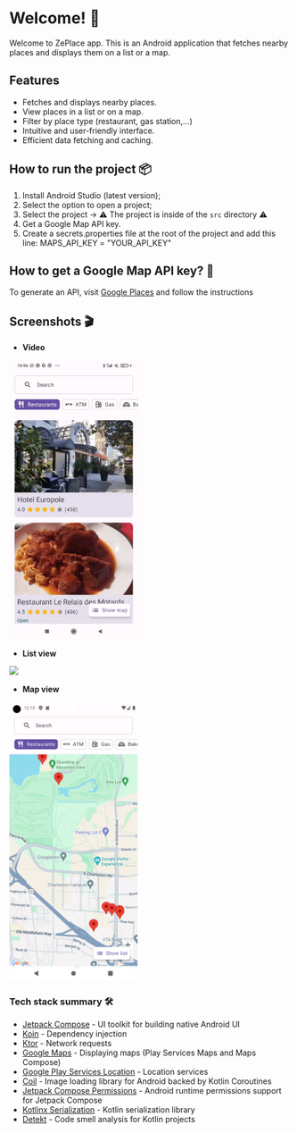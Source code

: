# Welcome! 👋

Welcome to ZePlace app.
This is an Android application that fetches nearby places and displays them on a list or a map.

## Features

- Fetches and displays nearby places.
- View places in a list or on a map.
- Filter by place type (restaurant, gas station,...)
- Intuitive and user-friendly interface.
- Efficient data fetching and caching.


## How to run the project 📦

1. Install Android Studio (latest version);
2. Select the option to open a project;
3. Select the project -> ⚠️ The project is inside of the `src` directory ⚠️
4. Get a Google Map API key.
5. Create a secrets.properties file at the root of the project and add this line: MAPS_API_KEY = "YOUR_API_KEY"


## How to get a Google Map API key? 👮 
To generate an API, visit [Google Places](https://developers.google.com/maps/documentation/places/android-sdk/cloud-setup) and follow the instructions

## Screenshots 🎬
- **Video**
<img src="img/teaser.gif" height="500" />

-  **List view**
<img src="img/list.png" height="500" />

-  **Map view**
<img height="500" src="img/map.png"/>



### Tech stack summary 🛠️
- [Jetpack Compose](https://developer.android.com/jetpack/compose) - UI toolkit for building native Android UI
- [Koin](https://github.com/InsertKoinIO/koin) - Dependency injection
- [Ktor](https://ktor.io) - Network requests
- [Google Maps](https://developers.google.com/maps/documentation/android-sdk/overview) - Displaying maps (Play Services Maps and Maps Compose)
- [Google Play Services Location](https://developers.google.com/android/reference/com/google/android/gms/location/package-summary) - Location services
- [Coil](https://coil-kt.github.io/coil/) - Image loading library for Android backed by Kotlin Coroutines
- [Jetpack Compose Permissions](https://google.github.io/accompanist/permissions/) - Android runtime permissions support for Jetpack Compose
- [Kotlinx Serialization](https://github.com/Kotlin/kotlinx.serialization) - Kotlin serialization library
- [Detekt](https://detekt.dev/docs/intro) - Code smell analysis for Kotlin projects

